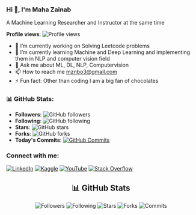 ### Hi 👋, I'm Maha Zainab

A Machine Learning Researcher and Instructor at the same time

**Profile views**: ![Profile views](https://komarev.com/ghpvc/?username=MahaZainab&style=flat-square)

- 🌱 I’m currently working on Solving Leetcode problems
- 🌱 I’m currently learning Machine and Deep Learning and implementing them in NLP and computer vision field
- 💬 Ask me about ML, DL, NLP, Computervision
- 📫 How to reach me [mznbo3@gmail.com](mailto:mznbo3@gmail.com)
- ⚡ Fun fact: Other than coding I am a big fan of chocolates

### 📊 GitHub Stats:

- **Followers**: ![GitHub followers](https://img.shields.io/github/followers/MahaZainab?style=social)
- **Following**: ![GitHub following](https://img.shields.io/github/following/MahaZainab?style=social)
- **Stars**: ![GitHub stars](https://img.shields.io/github/stars/MahaZainab?style=social)
- **Forks**: ![GitHub forks](https://img.shields.io/github/forks/MahaZainab?style=social)
- **Today's Commits**: [![GitHub Commits](https://badges.pufler.dev/commits/day/MahaZainab)](https://github.com/MahaZainab)

### Connect with me:

[![LinkedIn](https://img.shields.io/badge/-LinkedIn-blue?style=flat-square&logo=LinkedIn&logoColor=white)](https://www.linkedin.com/in/your-linkedin)
[![Kaggle](https://img.shields.io/badge/-Kaggle-blue?style=flat-square&logo=Kaggle&logoColor=white)](https://www.kaggle.com/your-kaggle)
[![YouTube](https://img.shields.io/badge/-YouTube-red?style=flat-square&logo=YouTube&logoColor=white)](https://www.youtube.com/your-youtube)
[![Stack Overflow](https://img.shields.io/badge/-Stack%20Overflow-orange?style=flat-square&logo=StackOverflow&logoColor=white)](https://stackoverflow.com/users/your-stackoverflow)

<div align="center">
  <h2>📊 GitHub Stats</h2>

  ![Followers](https://img.shields.io/github/followers/MahaZainab?style=for-the-badge)
  ![Following](https://img.shields.io/github/following/MahaZainab?style=for-the-badge)
  ![Stars](https://img.shields.io/github/stars/MahaZainab?style=for-the-badge)
  ![Forks](https://img.shields.io/github/forks/MahaZainab?style=for-the-badge)
  ![Commits](https://badges.pufler.dev/commits/day/MahaZainab?style=for-the-badge)

</div>
